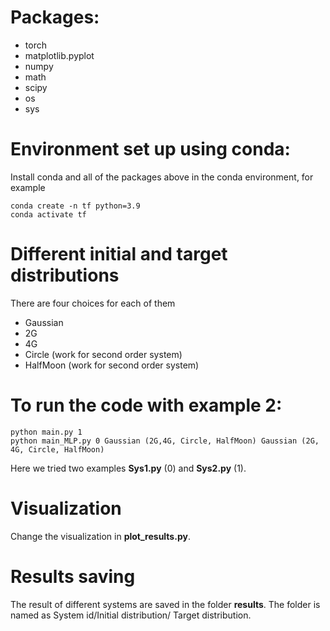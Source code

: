 # Packages:
* torch
* matplotlib.pyplot
* numpy
* math
* scipy
* os
* sys

# Environment set up using conda:
Install conda and all of the packages above in the conda environment, for example

```commandline
conda create -n tf python=3.9
conda activate tf
```
# Different initial and target distributions
There are four choices for each of them
- Gaussian
- 2G
- 4G
- Circle (work for second order system)
- HalfMoon (work for second order system)

# To run the code with example 2:
```commandline
python main.py 1
python main_MLP.py 0 Gaussian (2G,4G, Circle, HalfMoon) Gaussian (2G, 4G, Circle, HalfMoon)
```
Here we tried two examples **Sys1.py** (0) and **Sys2.py** (1).


# Visualization
Change the visualization in **plot_results.py**.


# Results saving
The result of different systems are saved in the folder **results**.
The folder is named as System id/Initial distribution/ Target distribution.